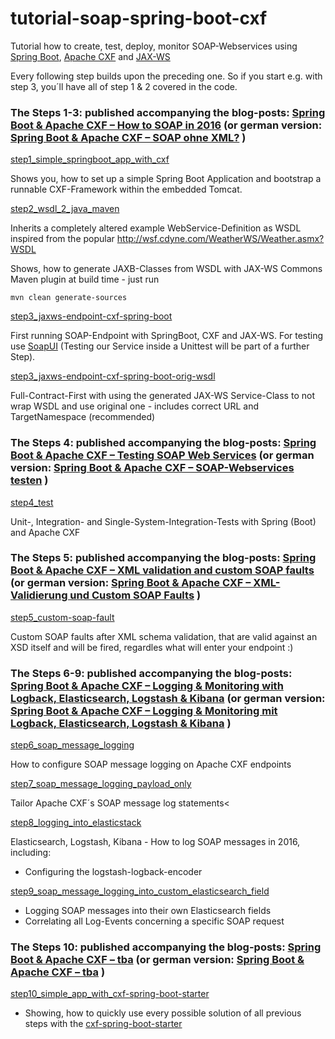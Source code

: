 # tutorial-soap-spring-boot-cxf
Tutorial how to create, test, deploy, monitor SOAP-Webservices using [Spring Boot](http://projects.spring.io/spring-boot/), [Apache CXF](https://cxf.apache.org/) and [JAX-WS](https://de.wikipedia.org/wiki/Java_API_for_XML_Web_Services)

Every following step builds upon the preceding one. So if you start e.g. with step 3, you´ll have all of step 1 & 2 covered in the code.

### The Steps 1-3: published accompanying the blog-posts: [Spring Boot & Apache CXF – How to SOAP in 2016](https://blog.codecentric.de/en/2016/02/spring-boot-apache-cxf/) (or german version: [Spring Boot & Apache CXF – SOAP ohne XML?](https://blog.codecentric.de/2016/02/spring-boot-apache-cxf/) )

[step1_simple_springboot_app_with_cxf](https://github.com/jonashackt/tutorial-soap-spring-boot-cxf/tree/master/step1_simple_springboot_app_with_cxf)

Shows you, how to set up a simple Spring Boot Application and bootstrap a runnable CXF-Framework within the embedded Tomcat.

[step2_wsdl_2_java_maven](https://github.com/jonashackt/tutorial-soap-spring-boot-cxf/tree/master/step2_wsdl_2_java_maven)

Inherits a completely altered example WebService-Definition as WSDL inspired from the popular http://wsf.cdyne.com/WeatherWS/Weather.asmx?WSDL

Shows, how to generate JAXB-Classes from WSDL with JAX-WS Commons Maven plugin at build time - just run
```
mvn clean generate-sources
```

[step3_jaxws-endpoint-cxf-spring-boot](https://github.com/jonashackt/tutorial-soap-spring-boot-cxf/tree/master/step3_jaxws-endpoint-cxf-spring-boot)

First running SOAP-Endpoint with SpringBoot, CXF and JAX-WS. For testing use [SoapUI](https://www.soapui.org/) (Testing our Service inside a Unittest will be part of a further Step).

[step3_jaxws-endpoint-cxf-spring-boot-orig-wsdl](https://github.com/jonashackt/tutorial-soap-spring-boot-cxf/tree/master/step3_jaxws-endpoint-cxf-spring-boot-orig-wsdl)

Full-Contract-First with using the generated JAX-WS Service-Class to not wrap WSDL and use original one - includes correct URL and TargetNamespace (recommended)

### The Steps 4: published accompanying the blog-posts: [Spring Boot & Apache CXF – Testing SOAP Web Services](https://blog.codecentric.de/en/2016/06/spring-boot-apache-cxf-testing-soap-webservices/) (or german version: [Spring Boot & Apache CXF – SOAP-Webservices testen](https://blog.codecentric.de/2016/06/spring-boot-apache-cxf-soap-webservices-testen/) )

[step4_test](https://github.com/jonashackt/tutorial-soap-spring-boot-cxf/tree/master/step4_test)

Unit-, Integration- and Single-System-Integration-Tests with Spring (Boot) and Apache CXF


### The Steps 5: published accompanying the blog-posts: [Spring Boot & Apache CXF – XML validation and custom SOAP faults](https://blog.codecentric.de/en/2016/06/spring-boot-apache-cxf-xml-validation-custom-soap-faults/) (or german version: [Spring Boot & Apache CXF – XML-Validierung und Custom SOAP Faults](https://blog.codecentric.de/2016/06/spring-boot-apache-cxf-xml-validierung-custom-soap-faults/) )

[step5_custom-soap-fault](https://github.com/jonashackt/tutorial-soap-spring-boot-cxf/tree/master/step5_custom-soap-fault)

Custom SOAP faults after XML schema validation, that are valid against an XSD itself and will be fired, regardles what will enter your endpoint :)

### The Steps 6-9: published accompanying the blog-posts: [Spring Boot & Apache CXF – Logging & Monitoring with Logback, Elasticsearch, Logstash & Kibana](https://blog.codecentric.de/en/2016/07/spring-boot-apache-cxf-logging-monitoring-logback-elasticsearch-logstash-kibana/) (or german version: [Spring Boot & Apache CXF – Logging & Monitoring mit Logback, Elasticsearch, Logstash & Kibana](https://blog.codecentric.de/2016/07/spring-boot-apache-cxf-logging-monitoring-logback-elasticsearch-logstash-kibana/) )

[step6_soap_message_logging](https://github.com/jonashackt/tutorial-soap-spring-boot-cxf/tree/master/step6_soap_message_logging)

How to configure SOAP message logging on Apache CXF endpoints


[step7_soap_message_logging_payload_only](https://github.com/jonashackt/tutorial-soap-spring-boot-cxf/tree/master/step7_soap_message_logging_payload_only)

Tailor Apache CXF´s SOAP message log statements<


[step8_logging_into_elasticstack](https://github.com/jonashackt/tutorial-soap-spring-boot-cxf/tree/master/step8_logging_into_elasticstack)

Elasticsearch, Logstash, Kibana - How to log SOAP messages in 2016, including:

* Configuring the logstash-logback-encoder

[step9_soap_message_logging_into_custom_elasticsearch_field](https://github.com/jonashackt/tutorial-soap-spring-boot-cxf/tree/master/step9_soap_message_logging_into_custom_elasticsearch_field)

* Logging SOAP messages into their own Elasticsearch fields
* Correlating all Log-Events concerning a specific SOAP request


### The Steps 10: published accompanying the blog-posts: [Spring Boot & Apache CXF – tba](https://blog.codecentric.de/en/2016/tba) (or german version: [Spring Boot & Apache CXF – tba](https://blog.codecentric.de/2016/tba) )

[step10_simple_app_with_cxf-spring-boot-starter](https://github.com/jonashackt/tutorial-soap-spring-boot-cxf/tree/master/step10_simple_app_with_cxf-spring-boot-starter)

* Showing, how to quickly use every possible solution of all previous steps with the [cxf-spring-boot-starter](https://github.com/codecentric/cxf-spring-boot-starter)